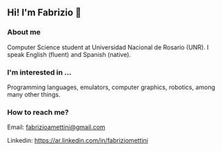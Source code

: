 ## Hi! I'm Fabrizio 👋

### About me

Computer Science student at Universidad Nacional de Rosario (UNR). I speak English (fluent) and Spanish (native).

### I'm interested in ...

Programming languages, emulators, computer graphics, robotics, among many other things.

### How to reach me?

Email: fabrizioamettini@gmail.com

Linkedin: https://ar.linkedin.com/in/fabriziomettini
